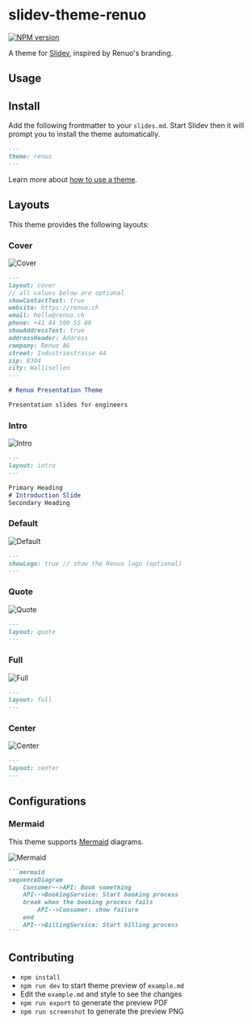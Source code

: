 # slidev-theme-renuo

[![NPM version](https://img.shields.io/npm/v/slidev-theme-renuo?color=3AB9D4&label=)](https://www.npmjs.com/package/slidev-theme-renuo-theme)

A theme for [Slidev](https://github.com/slidevjs/slidev), inspired by Renuo's branding.

## Usage

## Install

Add the following frontmatter to your `slides.md`. Start Slidev then it will prompt you to install the theme automatically.


```markdown
---
theme: renuo
---
```

Learn more about [how to use a theme](https://sli.dev/themes/use).

## Layouts

This theme provides the following layouts:

### Cover

![Cover](./screenshots/cover.png)


```markdown
--- 
layout: cover
// all values below are optional
showContactText: true 
website: https://renuo.ch
email: hello@renuo.ch
phone: +41 44 500 55 66
showAddressText: true 
addressHeader: Address 
company: Renuo AG
street: Industriestrasse 44
zip: 8304 
city: Wallisellen 
---

# Renuo Presentation Theme

Presentation slides for engineers
```

### Intro

![Intro](./screenshots/intro.png)

```markdown
---
layout: intro
---

Primary Heading
# Introduction Slide
Secondary Heading
```

### Default

![Default](./screenshots/default.png)

```markdown
---
showLogo: true // show the Renuo logo (optional)
---
```

### Quote

![Quote](./screenshots/quote.png)

```markdown
---
layout: quote
---
```

### Full

![Full](./screenshots/full.png)

```markdown
---
layout: full
---
```

### Center

![Center](./screenshots/center.png)

```markdown
---
layout: center
---
```

## Configurations

### Mermaid

This theme supports [Mermaid](https://mermaid-js.github.io/mermaid/) diagrams.

![Mermaid](./screenshots/mermaid.png)

```markdown
```mermaid
sequenceDiagram
    Consumer-->API: Book something
    API-->BookingService: Start booking process
    break when the booking process fails
        API-->Consumer: show failure
    end
    API-->BillingService: Start billing process
``` 
```

## Contributing

- `npm install`
- `npm run dev` to start theme preview of `example.md`
- Edit the `example.md` and style to see the changes
- `npm run export` to generate the preview PDF
- `npm run screenshot` to generate the preview PNG
